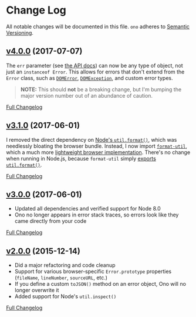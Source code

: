 # Change Log
All notable changes will be documented in this file.
`ono` adheres to [Semantic Versioning](http://semver.org/).


## [v4.0.0](https://github.com/BigstickCarpet/ono/tree/v4.0.0) (2017-07-07)

The `err` parameter (see [the API docs](https://github.com/BigstickCarpet/ono#api)) can now be any type of object, not just an `instanceof Error`. This allows for errors that don't extend from the `Error` class, such as [`DOMError`](https://developer.mozilla.org/en-US/docs/Web/API/DOMError), [`DOMException`](https://developer.mozilla.org/en-US/docs/Web/API/DOMException), and custom error types.

> **NOTE:** This should **not** be a breaking change, but I'm bumping the major version number out of an abundance of caution.

[Full Changelog](https://github.com/BigstickCarpet/ono/compare/v3.1.0...v4.0.0)


## [v3.1.0](https://github.com/BigstickCarpet/ono/tree/v3.1.0) (2017-06-01)

I removed the direct dependency on [Node's `util.format()`](https://nodejs.org/api/util.html#util_util_format_format_args), which was needlessly bloating the browser bundle. Instead, I now import [`format-util`](https://www.npmjs.com/package/format-util), which a much more [lightweight browser implementation](https://github.com/tmpfs/format-util/blob/f88c550ef10c5aaadc15a7ebab595f891bb385e1/format.js).  There's no change when running in Node.js, because `format-util` simply [exports `util.format()`](https://github.com/tmpfs/format-util/blob/392628c5d45e558589f2f19ffb9d79d4b5540010/index.js#L1).

[Full Changelog](https://github.com/BigstickCarpet/ono/compare/v3.0.0...v3.1.0)


## [v3.0.0](https://github.com/BigstickCarpet/ono/tree/v3.0.0) (2017-06-01)

- Updated all dependencies and verified support for Node 8.0
- Ono no longer appears in error stack traces, so errors look like they came directly from your code

[Full Changelog](https://github.com/BigstickCarpet/ono/compare/v2.0.0...v3.0.0)


## [v2.0.0](https://github.com/BigstickCarpet/ono/tree/v2.0.0) (2015-12-14)

- Did a major refactoring and code cleanup
- Support for various browser-specific `Error.prototype` properties (`fileName`, `lineNumber`, `sourceURL`, etc.)
- If you define a custom `toJSON()` method on an error object, Ono will no longer overwrite it
- Added support for Node's `util.inspect()`

[Full Changelog](https://github.com/BigstickCarpet/ono/compare/v1.0.22...v2.0.0)
